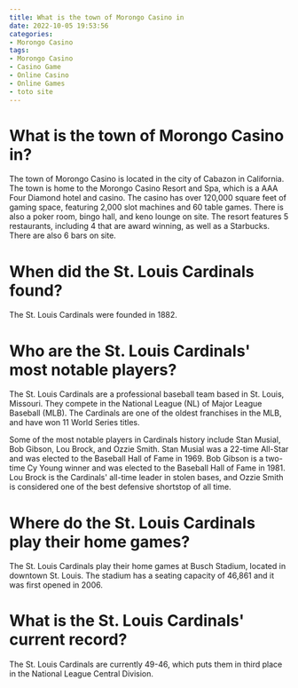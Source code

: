 ```yaml
---
title: What is the town of Morongo Casino in 
date: 2022-10-05 19:53:56
categories:
- Morongo Casino
tags:
- Morongo Casino
- Casino Game
- Online Casino
- Online Games
- toto site
---
```



#  What is the town of Morongo Casino in? 

The town of Morongo Casino is located in the city of Cabazon in California. The town is home to the Morongo Casino Resort and Spa, which is a AAA Four Diamond hotel and casino. The casino has over 120,000 square feet of gaming space, featuring 2,000 slot machines and 60 table games. There is also a poker room, bingo hall, and keno lounge on site. The resort features 5 restaurants, including 4 that are award winning, as well as a Starbucks. There are also 6 bars on site.

#  When did the St. Louis Cardinals found? 

The St. Louis Cardinals were founded in 1882.

#  Who are the St. Louis Cardinals' most notable players? 

The St. Louis Cardinals are a professional baseball team based in St. Louis, Missouri. They compete in the National League (NL) of Major League Baseball (MLB). The Cardinals are one of the oldest franchises in the MLB, and have won 11 World Series titles.

Some of the most notable players in Cardinals history include Stan Musial, Bob Gibson, Lou Brock, and Ozzie Smith. Stan Musial was a 22-time All-Star and was elected to the Baseball Hall of Fame in 1969. Bob Gibson is a two-time Cy Young winner and was elected to the Baseball Hall of Fame in 1981. Lou Brock is the Cardinals' all-time leader in stolen bases, and Ozzie Smith is considered one of the best defensive shortstop of all time.

#  Where do the St. Louis Cardinals play their home games? 

The St. Louis Cardinals play their home games at Busch Stadium, located in downtown St. Louis. The stadium has a seating capacity of 46,861 and it was first opened in 2006.

#  What is the St. Louis Cardinals' current record?

The St. Louis Cardinals are currently 49-46, which puts them in third place in the National League Central Division.